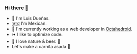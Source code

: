 ### Hi there 👋
- 🐊 I'm Luis Dueñas.
- 🇲🇽 I'm Mexican.
- 🚀 I'm currently working as a web developer in [Octahedroid](https://octahedroid.com/).
- ⏩ I like to optimize code.
- 🌲 I love nature & beer. 🍻
- Let's make a carnita asada 🤠

<!--
**luisduenas/luisduenas** is a ✨ _special_ ✨ repository because its `README.md` (this file) appears on your GitHub profile.

Here are some ideas to get you started:

- 🔭 I’m currently working on ...
- 🌱 I’m currently learning ...
- 👯 I’m looking to collaborate on ...
- 🤔 I’m looking for help with ...
- 💬 Ask me about ...
- 📫 How to reach me: ...
- 😄 Pronouns: ...
- ⚡ Fun fact: ...
-->
